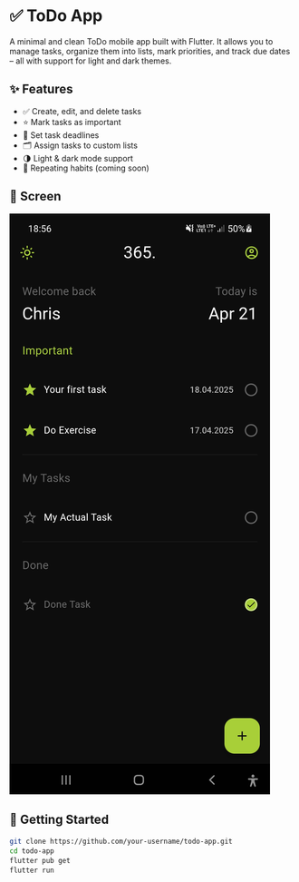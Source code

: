 # ✅ ToDo App

A minimal and clean ToDo mobile app built with Flutter. It allows you to manage tasks, organize them into lists, mark priorities, and track due dates – all with support for light and dark themes.

## ✨ Features

- ✅ Create, edit, and delete tasks
- ⭐ Mark tasks as important
- 📅 Set task deadlines
- 🗂 Assign tasks to custom lists
- 🌗 Light & dark mode support
- 🔁 Repeating habits (coming soon)

## 📸 Screen

![App Screenshot](screenshots/screen1.jpg)

## 🚀 Getting Started

```bash
git clone https://github.com/your-username/todo-app.git
cd todo-app
flutter pub get
flutter run
